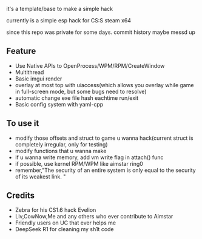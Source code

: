 it's a template/base to make a simple hack

currently is a simple esp hack for CS:S steam x64

since this repo was private for some days. commit history maybe messd up
## Feature 
- Use Native APIs to OpenProcess/WPM/RPM/CreateWindow
- Multithread
- Basic imgui render
- overlay at most top with uiaccess(which allows you overlay while game in full-screen mode, but some bugs need to resolve)
- automatic change exe file hash eachtime run/exit
- Basic config system with yaml-cpp
## To use it
- modify those offsets and struct to game u wanna hack(current struct is completely irregular, only for testing)
- modify functions that u wanna make
- if u wanna write memory, add vm write flag in attach() func
- if possible, use kernel RPM/WPM like aimstar ring0
- remember,"The security of an entire system is only equal to the security of its weakest link.
"
## Credits
- Zebra for his CS1.6 hack Evelion
- Liv,CowNow,Me and any others who ever contribute to Aimstar
- Friendly users on UC that ever helps me
- DeepSeek R1 for cleaning my sh1t code
